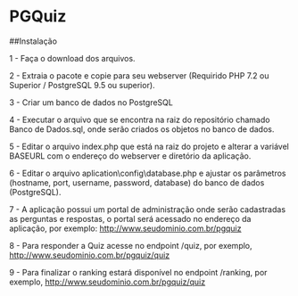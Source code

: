 # PGQuiz

##Instalação

1 - Faça o download dos arquivos.

2 - Extraia o pacote e copie para seu webserver (Requirido PHP 7.2 ou Superior / PostgreSQL 9.5 ou superior).

3 - Criar um banco de dados no PostgreSQL

4 - Executar o arquivo que se encontra na raiz do repositório chamado Banco de Dados.sql, onde serão criados os objetos no banco de dados.

5 - Editar o arquivo index.php que está na raiz do projeto e alterar a variável BASEURL com o endereço do webserver e diretório da aplicação.

6 - Editar o arquivo aplication\config\database.php e ajustar os parâmetros (hostname, port, username, password, database) do banco de dados (PostgreSQL).

7 - A aplicação possui um portal de administração onde serão cadastradas as perguntas e respostas, o portal será acessado no endereço da aplicação, por exemplo: http://www.seudominio.com.br/pgquiz

8 - Para responder a Quiz acesse no endpoint /quiz, por exemplo, http://www.seudominio.com.br/pgquiz/quiz

9 - Para finalizar o ranking estará disponível no endpoint /ranking, por exemplo, http://www.seudominio.com.br/pgquiz/quiz
